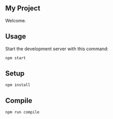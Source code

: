 My Project
---
 
Welcome.
 
Usage
---
 
Start the development server with this command:
 
```
npm start
```
 
 
Setup
---
 
```
npm install
```
 
 
 
Compile
---
 
```
npm run compile
```